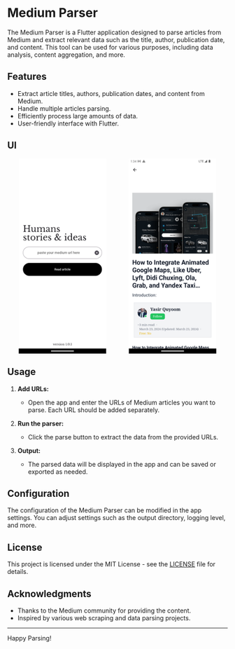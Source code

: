 # Medium Parser

The Medium Parser is a Flutter application designed to parse articles from Medium and extract relevant data such as the title, author, publication date, and content. This tool can be used for various purposes, including data analysis, content aggregation, and more.

## Features

- Extract article titles, authors, publication dates, and content from Medium.
- Handle multiple articles parsing.
- Efficiently process large amounts of data.
- User-friendly interface with Flutter.

## UI

<div style="display: flex; justify-content: space-around;">
    <img src="./assets/homescreen.png" alt="Homescreen" width="200"/>
    <img src="./assets/article.png" alt="Article" width="200"/>
</div>

## Usage

1. **Add URLs:**

   - Open the app and enter the URLs of Medium articles you want to parse. Each URL should be added separately.

2. **Run the parser:**

   - Click the parse button to extract the data from the provided URLs.

3. **Output:**
   - The parsed data will be displayed in the app and can be saved or exported as needed.

## Configuration

The configuration of the Medium Parser can be modified in the app settings. You can adjust settings such as the output directory, logging level, and more.

## License

This project is licensed under the MIT License - see the [LICENSE](LICENSE) file for details.

## Acknowledgments

- Thanks to the Medium community for providing the content.
- Inspired by various web scraping and data parsing projects.

---

Happy Parsing!

